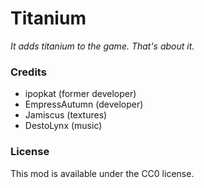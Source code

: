 # Titanium
*It adds titanium to the game. That's about it.*

### Credits
- ipopkat (former developer)
- EmpressAutumn (developer)
- Jamiscus (textures)
- DestoLynx (music)

### License
This mod is available under the CC0 license.
